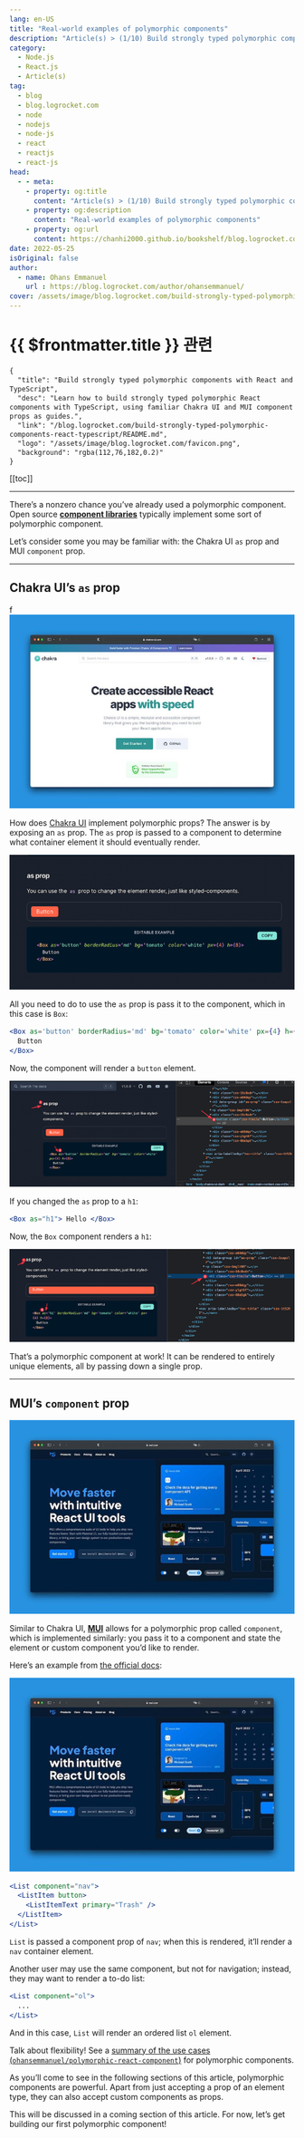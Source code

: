 ```yaml
---
lang: en-US
title: "Real-world examples of polymorphic components"
description: "Article(s) > (1/10) Build strongly typed polymorphic components with React and TypeScript" 
category:
  - Node.js
  - React.js
  - Article(s)
tag:
  - blog
  - blog.logrocket.com
  - node
  - nodejs
  - node-js
  - react
  - reactjs
  - react-js
head:
  - - meta:
    - property: og:title
      content: "Article(s) > (1/10) Build strongly typed polymorphic components with React and TypeScript"
    - property: og:description
      content: "Real-world examples of polymorphic components"
    - property: og:url
      content: https://chanhi2000.github.io/bookshelf/blog.logrocket.com/build-strongly-typed-polymorphic-components-react-typescript//real-world-examples-polymorphic-components.html
date: 2022-05-25
isOriginal: false
author:
  - name: Ohans Emmanuel
    url : https://blog.logrocket.com/author/ohansemmanuel/
cover: /assets/image/blog.logrocket.com/build-strongly-typed-polymorphic-components-react-typescript/banner.png
---
```


# {{ $frontmatter.title }} 관련

```component VPCard
{
  "title": "Build strongly typed polymorphic components with React and TypeScript",
  "desc": "Learn how to build strongly typed polymorphic React components with TypeScript, using familiar Chakra UI and MUI component props as guides.",
  "link": "/blog.logrocket.com/build-strongly-typed-polymorphic-components-react-typescript/README.md",
  "logo": "/assets/image/blog.logrocket.com/favicon.png",
  "background": "rgba(112,76,182,0.2)"
}
```

[[toc]]

---

<SiteInfo
  name="Build strongly typed polymorphic components with React and TypeScript"
  desc="Learn how to build strongly typed polymorphic React components with TypeScript, using familiar Chakra UI and MUI component props as guides."
  url="https://blog.logrocket.com/build-strongly-typed-polymorphic-components-react-typescript#real-world-examples-polymorphic-components"
  logo="/assets/image/blog.logrocket.com/favicon.png"
  preview="/assets/image/blog.logrocket.com/build-strongly-typed-polymorphic-components-react-typescript/banner.png"/>

There’s a nonzero chance you’ve already used a polymorphic component. Open source [**component libraries**](/blog.logrocket.com/build-component-library-react-typescript.md) typically implement some sort of polymorphic component.

Let’s consider some you may be familiar with: the Chakra UI `as` prop and MUI `component` prop.

---

## Chakra UI’s `as` prop
f
![Chakra UI](/assets/image/blog.logrocket.com/build-strongly-typed-polymorphic-components-react-typescript/chakra-ui.jpeg)

How does [<FontIcon icon="fas fa-globe"/>Chakra UI](https://chakra-ui.com/) implement polymorphic props? The answer is by exposing an `as` prop. The `as` prop is passed to a component to determine what container element it should eventually render.

![Chakra UI As Prop](/assets/image/blog.logrocket.com/build-strongly-typed-polymorphic-components-react-typescript/chakra-ui-as-prop.png)

All you need to do to use the `as` prop is pass it to the component, which in this case is `Box`:

```jsx
<Box as='button' borderRadius='md' bg='tomato' color='white' px={4} h={8}>
  Button
</Box>
```

Now, the component will render a `button` element.

![The Box Component Rendered As A Button](/assets/image/blog.logrocket.com/build-strongly-typed-polymorphic-components-react-typescript/box-component-rendered-as-button.png)

If you changed the `as` prop to a `h1`:

```jsx
<Box as="h1"> Hello </Box>
```

Now, the `Box` component renders a `h1`:

![The Box Component Rendered As An H1](/assets/image/blog.logrocket.com/build-strongly-typed-polymorphic-components-react-typescript/box-component-rendered-as-h1.png)

That’s a polymorphic component at work! It can be rendered to entirely unique elements, all by passing down a single prop.

---

## MUI’s `component` prop

![MUI's Component Prop](/assets/image/blog.logrocket.com/build-strongly-typed-polymorphic-components-react-typescript/MUI-component-prop.jpeg)

Similar to Chakra UI, [**MUI**](/blog.logrocket.com/definitive-guide-react-material/) allows for a polymorphic prop called `component`, which is implemented similarly: you pass it to a component and state the element or custom component you’d like to render.

Here’s an example from [<FontIcon icon="fas fa-globe"/>the official docs](https://mui.com/material-ui/guides/composition/#component-prop):

![The MUI Component Prop](/assets/image/blog.logrocket.com/build-strongly-typed-polymorphic-components-react-typescript/MUI-component-prop-1.jpeg)

```jsx
<List component="nav">
  <ListItem button>
    <ListItemText primary="Trash" />
  </ListItem>
</List>
```

`List` is passed a component prop of `nav`; when this is rendered, it’ll render a `nav` container element.

Another user may use the same component, but not for navigation; instead, they may want to render a to-do list:

```jsx
<List component="ol">
  ...
</List>
```

And in this case, `List` will render an ordered list `ol` element.

Talk about flexibility! See a [summary of the use cases (<FontIcon icon="iconfont icon-github"/>`ohansemmanuel/polymorphic-react-component`)](https://github.com/ohansemmanuel/polymorphic-react-component/blob/master/use-cases.pdf) for polymorphic components.

As you’ll come to see in the following sections of this article, polymorphic components are powerful. Apart from just accepting a prop of an element type, they can also accept custom components as props.

This will be discussed in a coming section of this article. For now, let’s get building our first polymorphic component!
